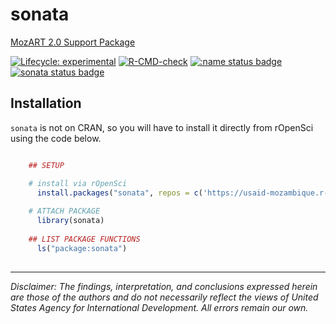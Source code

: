 # sonata <a href="https://usaid-mozambique.github.io/sonata/">
MozART 2.0 Support Package

<!-- badges: start -->
[![Lifecycle: experimental](https://img.shields.io/badge/lifecycle-experimental-orange.svg)](https://lifecycle.r-lib.org/articles/stages.html#experimental)
[![R-CMD-check](https://github.com/usaid-mozambique/sonata/actions/workflows/R-CMD-check.yaml/badge.svg)](https://github.com/usaid-mozambique/sonata/actions/workflows/R-CMD-check.yaml)
[![:name status badge](https://usaid-mozambique.r-universe.dev/badges/:name)](https://usaid-mozambique.r-universe.dev/)
[![sonata status badge](https://usaid-mozambique.r-universe.dev/badges/sonata)](https://usaid-mozambique.r-universe.dev/sonata)
<!-- badges: end -->

## Installation

`sonata` is not on CRAN, so you will have to install it directly from rOpenSci using the code below.

``` r

    ## SETUP

    # install via rOpenSci
      install.packages("sonata", repos = c('https://usaid-mozambique.r-universe.dev', 'https://cloud.r-project.org'))
    
    # ATTACH PACKAGE
      library(sonata)
      
    ## LIST PACKAGE FUNCTIONS
      ls("package:sonata")
    
```

---

*Disclaimer: The findings, interpretation, and conclusions expressed herein are those of the authors and do not necessarily reflect the views of United States Agency for International Development. All errors remain our own.*
